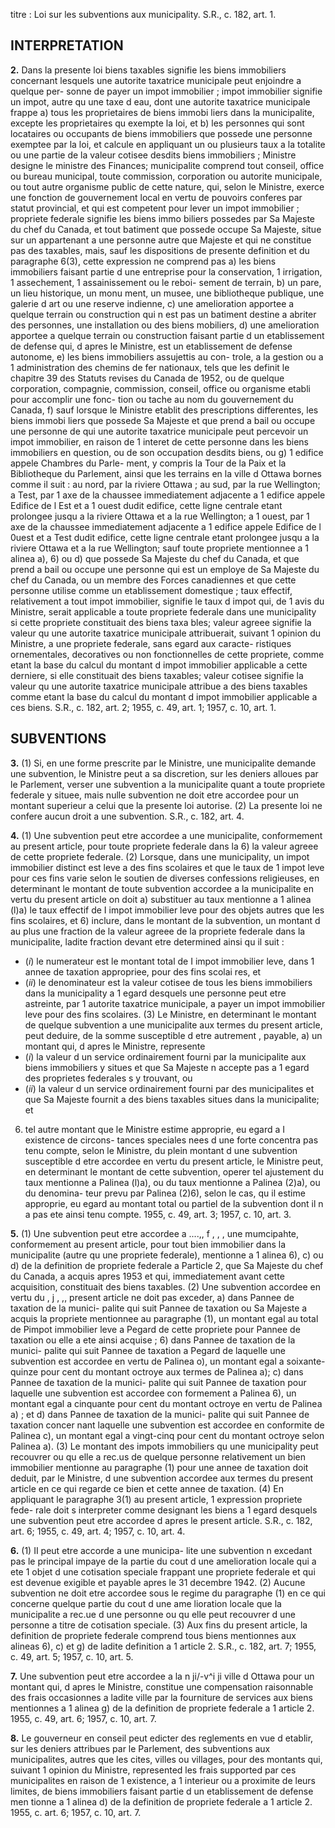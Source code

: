 titre : Loi sur les subventions aux municipality.
S.R., c. 182, art. 1.

## INTERPRETATION

**2.** Dans la presente loi
biens taxables signifie les biens immobiliers
concernant lesquels une autorite taxatrice
municipale peut enjoindre a quelque per-
sonne de payer un impot immobilier ;
impot immobilier signifie un impot, autre
qu une taxe d eau, dont une autorite
taxatrice municipale frappe
a) tous les proprietaires de biens immobi
liers dans la municipalite, excepte les
proprietaires qu exempte la loi, et
b) les personnes qui sont locataires ou
occupants de biens immobiliers que possede
une personne exemptee par la loi,
et calcule en appliquant un ou plusieurs
taux a la totalite ou une partie de la valeur
cotisee desdits biens immobiliers ;
Ministre designe le ministre des Finances;
municipalite comprend tout conseil, office
ou bureau municipal, toute commission,
corporation ou autorite municipale, ou tout
autre organisme public de cette nature, qui,
selon le Ministre, exerce une fonction de
gouvernement local en vertu de pouvoirs
conferes par statut provincial, et qui est
competent pour lever un impot immobilier ;
propriete federale signifie les biens immo
biliers possedes par Sa Majeste du chef du
Canada, et tout batiment que possede
occupe Sa Majeste, situe sur un
appartenant a une personne autre que
Majeste et qui ne constitue pas des
taxables, mais, sauf les dispositions de
presente definition et du paragraphe 6(3),
cette expression ne comprend pas
a) les biens immobiliers faisant partie d une
entreprise pour la conservation, 1 irrigation,
1 assechement, 1 assainissement ou le reboi-
sement de terrain,
b) un pare, un lieu historique, un monu
ment, un musee, une bibliotheque publique,
une galerie d art ou une reserve indienne,
c) une amelioration apportee a quelque
terrain ou construction qui n est pas un
batiment destine a abriter des personnes,
une installation ou des biens mobiliers,
d) une amelioration apportee a quelque
terrain ou construction faisant partie d un
etablissement de defense qui, d apres le
Ministre, est un etablissement de defense
autonome,
e) les biens immobiliers assujettis au con-
trole, a la gestion ou a 1 administration des
chemins de fer nationaux, tels que les
definit le chapitre 39 des Statuts revises du
Canada de 1952, ou de quelque corporation,
compagnie, commission, conseil, office ou
organisme etabli pour accomplir une fonc-
tion ou tache au nom du gouvernement du
Canada,
f) sauf lorsque le Ministre etablit des
prescriptions differentes, les biens immobi
liers que possede Sa Majeste et que prend a
bail ou occupe une personne de qui une
autorite taxatrice municipale peut percevoir
un impot immobilier, en raison de 1 interet
de cette personne dans les biens immobiliers
en question, ou de son occupation desdits
biens, ou
g) 1 edifice appele Chambres du Parle-
ment, y compris la Tour de la Paix et la
Bibliotheque du Parlement, ainsi que les
terrains en la ville d Ottawa bornes comme
il suit : au nord, par la riviere Ottawa ; au
sud, par la rue Wellington; a Test, par 1 axe
de la chaussee immediatement adjacente a
1 edifice appele Edifice de l Est et a
1 ouest dudit edifice, cette ligne centrale
etant prolongee jusqu a la riviere Ottawa et
a la rue Wellington; a 1 ouest, par 1 axe de
la chaussee immediatement adjacente a
1 edifice appele Edifice de l 0uest et a
Test dudit edifice, cette ligne centrale etant
prolongee jusqu a la riviere Ottawa et a la
rue Wellington;
sauf toute propriete mentionnee a 1 alinea
a), 6) ou d) que possede Sa Majeste du chef
du Canada, et que prend a bail ou occupe
une personne qui est un employe de Sa
Majeste du chef du Canada, ou un membre
des Forces canadiennes et que cette personne
utilise comme un etablissement domestique ;
taux effectif, relativement a tout impot
immobilier, signifie le taux d impot qui, de
1 avis du Ministre, serait applicable a toute
propriete federale dans une municipality si
cette propriete constituait des biens taxa
bles;
valeur agreee signifie la valeur qu une
autorite taxatrice municipale attribuerait,
suivant 1 opinion du Ministre, a une
propriete federale, sans egard aux caracte-
ristiques ornementales, decoratives ou non
fonctionnelles de cette propriete, comme
etant la base du calcul du montant d impot
immobilier applicable a cette derniere, si
elle constituait des biens taxables;
valeur cotisee signifie la valeur qu une
autorite taxatrice municipale attribue a des
biens taxables comme etant la base du
calcul du montant d impot immobilier
applicable a ces biens. S.R., c. 182, art. 2;
1955, c. 49, art. 1; 1957, c. 10, art. 1.

## SUBVENTIONS

**3.** (1) Si, en une forme prescrite par le
Ministre, une municipalite demande une
subvention, le Ministre peut a sa discretion,
sur les deniers alloues par le Parlement, verser
une subvention a la municipalite quant a
toute propriete federale y situee, mais nulle
subvention ne doit etre accordee pour un
montant superieur a celui que la presente loi
autorise.
(2) La presente loi ne confere aucun droit
a une subvention. S.R., c. 182, art. 4.

**4.** (1) Une subvention peut etre accordee a
une municipalite, conformement au present
article, pour toute propriete federale dans la
6) la valeur agreee de cette propriete
federale.
(2) Lorsque, dans une municipality, un
impot immobilier distinct est leve a des fins
scolaires et que le taux de 1 impot leve pour
ces fins varie selon le soutien de diverses
confessions religieuses, en determinant le
montant de toute subvention accordee a la
municipalite en vertu du present article on
doit
a) substituer au taux mentionne a 1 alinea
(l)a) le taux effectif de I impot immobilier
leve pour des objets autres que les fins
scolaires, et
6) inclure, dans le montant de la subvention,
un montant d au plus une fraction de la
valeur agreee de la propriete federale dans
la municipalite, ladite fraction devant etre
determined ainsi qu il suit :
  * (_i_) le numerateur est le montant total de
I impot immobilier leve, dans 1 annee de
taxation appropriee, pour des fins scolai
res, et
  * (_ii_) le denominateur est la valeur cotisee
de tous les biens immobiliers dans la
municipality a 1 egard desquels une
personne peut etre astreinte, par 1 autorite
taxatrice municipale, a payer un impot
immobilier leve pour des fins scolaires.
(3) Le Ministre, en determinant le montant
de quelque subvention a une municipalite
aux termes du present article, peut deduire,
de la somme susceptible d etre autrement
,
payable,
a) un montant qui, d apres le Ministre,
represente
  * (_i_) la valeur d un service ordinairement
fourni par la municipalite aux biens
immobiliers y situes et que Sa Majeste
n accepte pas a 1 egard des proprietes
federales s y trouvant, ou
  * (_ii_) la valeur d un service ordinairement
fourni par des municipalites et que Sa
Majeste fournit a des biens taxables situes
dans la municipalite; et
6) tel autre montant que le Ministre estime
approprie, eu egard a I existence de circons-
tances speciales nees d une forte concentra
pas tenu compte, selon le Ministre, du plein
montant d une subvention susceptible d etre
accordee en vertu du present article, le
Ministre peut, en determinant le montant de
cette subvention, operer tel ajustement du
taux mentionne a Palinea (l)a), ou du taux
mentionne a Palinea (2)a), ou du denomina-
teur prevu par Palinea (2)6), selon le cas, qu il
estime approprie, eu egard au montant total
ou partiel de la subvention dont il n a pas ete
ainsi tenu compte. 1955, c. 49, art. 3; 1957, c.
10, art. 3.

**5.** (1) Une subvention peut etre accordee a
....,, f , , ,
une mumcipahte, conformement au present
article, pour tout bien immobilier dans la
municipalite (autre qu une propriete federale),
mentionne a 1 alinea 6), c) ou d) de la
definition de propriete federale a Particle
2, que Sa Majeste du chef du Canada, a
acquis apres 1953 et qui, immediatement
avant cette acquisition, constituait des biens
taxables.
(2) Une subvention accordee en vertu du
, j , ,,
present article ne doit pas exceder,
a) dans Pannee de taxation de la munici-
palite qui suit Pannee de taxation ou Sa
Majeste a acquis la propriete mentionnee
au paragraphe (1), un montant egal au total
de Pimpot immobilier leve a Pegard de
cette propriete pour Pannee de taxation ou
elle a ete ainsi acquise ;
6) dans Pannee de taxation de la munici-
palite qui suit Pannee de taxation a Pegard
de laquelle une subvention est accordee en
vertu de Palinea o), un montant egal a
soixante-quinze pour cent du montant
octroye aux termes de Palinea a);
c) dans Pannee de taxation de la munici-
palite qui suit Pannee de taxation pour
laquelle une subvention est accordee con
formement a Palinea 6), un montant egal a
cinquante pour cent du montant octroye en
vertu de Palinea a) ; et
d) dans Pannee de taxation de la munici-
palite qui suit Pannee de taxation concer
nant laquelle une subvention est accordee
en conformite de Palinea c), un montant
egal a vingt-cinq pour cent du montant
octroye selon Palinea a).
(3) Le montant des impots immobiliers
qu une municipality peut recouvrer ou qu elle
a rec.us de quelque personne relativement
un bien immobilier mentionne au paragraphe
(1) pour une annee de taxation doit
deduit, par le Ministre, d une subvention
accordee aux termes du present article en ce
qui regarde ce bien et cette annee de taxation.
(4) En appliquant le paragraphe 3(1) au
present article, 1 expression propriete fede-
rale doit s interpreter comme designant les
biens a 1 egard desquels une subvention peut
etre accordee d apres le present article. S.R.,
c. 182, art. 6; 1955, c. 49, art. 4; 1957, c. 10,
art. 4.

**6.** (1) II peut etre accorde a une municipa-
lite une subvention n excedant pas le principal
impaye de la partie du cout d une amelioration
locale qui a ete 1 objet d une cotisation
speciale frappant une propriete federale et
qui est devenue exigible et payable apres le
31 decembre 1942.
(2) Aucune subvention ne doit etre accordee
sous le regime du paragraphe (1) en ce qui
concerne quelque partie du cout d une ame
lioration locale que la municipalite a rec.ue
d une personne ou qu elle peut recouvrer
d une personne a titre de cotisation speciale.
(3) Aux fins du present article, la definition
de propriete federale comprend tous biens
mentionnes aux alineas 6), c) et g) de ladite
definition a 1 article 2. S.R., c. 182, art. 7;
1955, c. 49, art. 5; 1957, c. 10, art. 5.

**7.** Une subvention peut etre accordee a la
n ji/-v^i ji
ville d Ottawa pour un montant qui, d apres
le Ministre, constitue une compensation
raisonnable des frais occasionnes a ladite ville
par la fourniture de services aux biens
mentionnes a 1 alinea g) de la definition de
propriete federale a 1 article 2. 1955, c. 49,
art. 6; 1957, c. 10, art. 7.

**8.** Le gouverneur en conseil peut edicter
des reglements en vue d etablir, sur les deniers
attribues par le Parlement, des subventions
aux municipalites, autres que les cites, villes
ou villages, pour des montants qui, suivant
1 opinion du Ministre, represented les frais
supported par ces municipalites en raison de
1 existence, a 1 interieur ou a proximite de
leurs limites, de biens immobiliers faisant
partie d un etablissement de defense men
tionne a 1 alinea d) de la definition de
propriete federale a 1 article 2. 1955, c.
art. 6; 1957, c. 10, art. 7.

